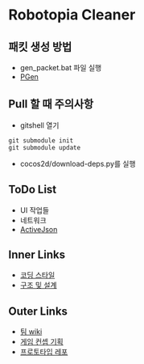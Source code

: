 # Robotopia Cleaner

패킷 생성 방법
----
* gen_packet.bat 파일 실행
* [PGen](packet_struct/README.md)

Pull 할 때 주의사항
----
* gitshell 열기
```
git submodule init
git submodule update
```

* cocos2d/download-deps.py를 실행


ToDo List
----
* UI 작업들
* 네트워크
* [ActiveJson](https://github.com/SubwayRocketTeam/ActiveJson)


Inner Links
----
* [코딩 스타일](https://github.com/SubwayRocketTeam/game/tree/master/doc/style)
* [구조 및 설계](https://github.com/SubwayRocketTeam/game/tree/master/doc/arch)

Outer Links
----
* [팀 wiki](https://github.com/SubwayRocketTeam/documents/wiki)
* [게임 컨셉 기획](https://github.com/SubwayRocketTeam/documents/wiki/%EA%B2%8C%EC%9E%84-%EC%BB%A8%EC%85%89-%EA%B8%B0%ED%9A%8D)
* [프로토타입 레포](https://github.com/SubwayRocketTeam/Prototype)
